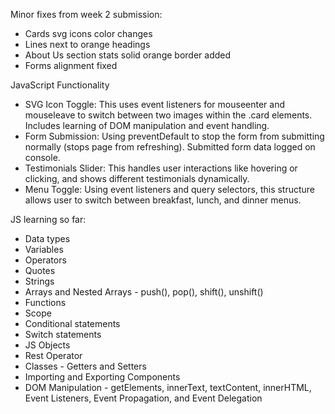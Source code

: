 Minor fixes from week 2 submission:
- Cards svg icons color changes
- Lines next to orange headings
- About Us section stats solid orange border added
- Forms alignment fixed


JavaScript Functionality
- SVG Icon Toggle: This uses event listeners for mouseenter and mouseleave to switch between two images within the .card elements. Includes learning of DOM manipulation and event handling.
- Form Submission: Using preventDefault to stop the form from submitting normally (stops page from refreshing). Submitted form data logged on console.
- Testimonials Slider: This handles user interactions like hovering or clicking, and shows different testimonials dynamically.
- Menu Toggle: Using event listeners and query selectors, this structure allows user to switch between breakfast, lunch, and dinner menus.


JS learning so far:
- Data types
- Variables
- Operators
- Quotes
- Strings
- Arrays and Nested Arrays - push(), pop(), shift(), unshift()
- Functions
- Scope
- Conditional statements
- Switch statements
- JS Objects
- Rest Operator
- Classes - Getters and Setters
- Importing and Exporting Components
- DOM Manipulation - getElements, innerText, textContent, innerHTML, Event Listeners, Event Propagation, and Event Delegation

